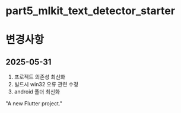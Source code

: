 # part5_mlkit_text_detector_starter

# 변경사항
## 2025-05-31
1. 프로젝트 의존성 최신화
2. 빌드시 win32 오류 관련 수정
3. android 폴더 최신화

"A new Flutter project."
